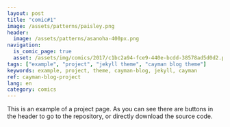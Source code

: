 ```yaml
---
layout: post
title: "comic#1"
image: /assets/patterns/paisley.png
header:
  image: /assets/patterns/asanoha-400px.png
navigation:
  is_comic_page: true
  asset: /assets/img/comics/2017/c1bc2a94-fce9-440e-bcdd-38578ad5d0d2.png
tags: ["example", "project", "jekyll theme", "cayman blog theme"]
keywords: example, project, theme, cayman-blog, jekyll, cayman 
ref: cayman-blog-project
lang: en
category: comics
---
```

This is an example of a project page. As you can see there are buttons in the header to go to the repository, or directly download the source code.